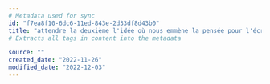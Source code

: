 ```yaml
---
# Metadata used for sync
id: "f7ea8f10-6dc6-11ed-843e-2d33df8d43b0"
title: "attendre la deuxième l'idée où nous emmène la pensée pour l'écrire"
# Extracts all tags in content into the metadata

source: ""
created_date: "2022-11-26"
modified_date: "2022-12-03"
---
```

